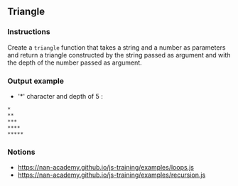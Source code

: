 ## Triangle

### Instructions

Create a `triangle` function that takes a string and a number as parameters
and return a triangle constructed by the string passed as argument and with the depth
of the number passed as argument.

### Output example

- '*' character and depth of 5 :

```
*
**
***
****
*****
```

### Notions

- https://nan-academy.github.io/js-training/examples/loops.js
- https://nan-academy.github.io/js-training/examples/recursion.js
